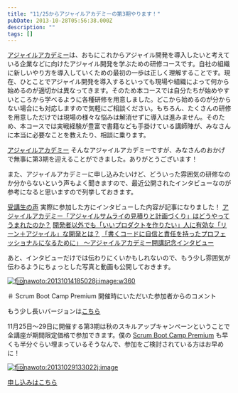 ```yaml
---
title: "11/25からアジャイルアカデミーの第3期やります！"
pubDate: 2013-10-28T05:56:38.000Z
description: ""
tags: []
---
```


[アジャイルアカデミー](http://event.shoeisha.jp/aa/)は、おもにこれからアジャイル開発を導入したいと考えている企業などに向けたアジャイル開発を学ぶための研修コースです。自社の組織に新しいやり方を導入していくための最初の一歩は正しく理解することです。現在、ひとことでアジャイル開発を導入するといっても現場や組織によって何から始めるのが適切かは異なってきます。そのため本コースでは自分たちが始めやすいところから学べるように各種研修を用意しました。どこから始めるのが分からない場合にも対応しますので気軽にご相談ください。もちろん、たくさんの研修を用意しただけでは現場の様々な悩みは解消せずに導入は進みません。そのため、本コースでは実戦経験が豊富で書籍なども手掛けている講師陣が、みなさんに本当に必要なことを教えたり、相談に乗ります。

[アジャイルアカデミー](http://event.shoeisha.jp/aa/)
そんなアジャイルアカデミーですが、みなさんのおかげで無事に第3期を迎えることができました。ありがとうございます！

また、アジャイルアカデミーに申し込みたいけど、どういった雰囲気の研修なのか分からないという声もよく聞きますので、最近公開されたインタビューなのが参考になると思いますので列挙しておきます。

[受講生の声](http://event.shoeisha.jp/aa/voice/) 実際に参加した方にインタビューした内容が記事になりました！
[アジャイルアカデミー「アジャイルサムライの見積りと計画づくり」はどうやってうまれたのか？](http://codezine.jp/article/detail/7462)
[開発者以外でも「いいプロダクトを作りたい」人に有効な「リーン＋アジャイル」な開発とは？](http://enterprisezine.jp/bizgene/detail/5050/)
[「書くコードに自信と責任を持ったプロフェッショナルになるために」 〜アジャイルアカデミー開講記念インタビュー](http://codezine.jp/article/detail/7182)

あと、インタビューだけでは伝わりにくいかもしれないので、もう少し雰囲気が伝わるようにちょっとした写真と動画も公開しておきます。

[![f:id:nawoto:20131014185028j:image:w360](https://cdn-ak.f.st-hatena.com/images/fotolife/n/nawoto/20131014/20131014185028.jpg)](http://f.hatena.ne.jp/nawoto/20131014185028)

＃ Scrum Boot Camp Premium 開催時にいただいた参加者からのコメント

もう少し長いバージョンは[こちら](http://youtu.be/ynecQTUsW3Q)

11月25日〜29日に開催する第3期は秋のスキルアップキャンペーンということで全講座が期間限定価格で参加できます。僕の [Scrum Boot Camp Premium](http://event.shoeisha.jp/aa/20131125/) も早くも半分ぐらい埋まっているそうなんで、参加をご検討されている方はお早めに！

[![f:id:nawoto:20131029133022j:image](https://cdn-ak.f.st-hatena.com/images/fotolife/n/nawoto/20131029/20131029133022.jpg)](http://f.hatena.ne.jp/nawoto/20131029133022)

[申し込みはこちら](http://event.shoeisha.jp/aa/20131125/)